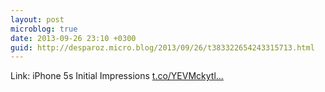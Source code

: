 ```yaml
---
layout: post
microblog: true
date: 2013-09-26 23:10 +0300
guid: http://desparoz.micro.blog/2013/09/26/t383322654243315713.html
---
```

Link: iPhone 5s Initial Impressions [t.co/YEVMckytl...](http://t.co/YEVMckytlU)
